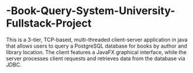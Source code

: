 # -Book-Query-System-University-Fullstack-Project
This is a 3-tier, TCP-based, multi-threaded client-server application in java that allows users to query a PostgreSQL database for books by author and library location. The client features a JavaFX graphical interface, while the server processes client requests and retrieves data from the database via JDBC.
